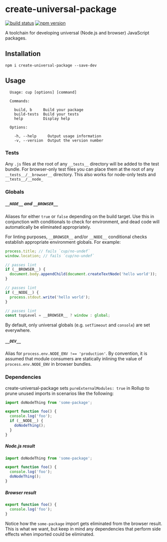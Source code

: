 # create-universal-package

[![build status][build-badge]][build-href]
[![npm version][npm-badge]][npm-href]

A toolchain for developing universal (Node.js and browser) JavaScript packages.

## Installation

```
npm i create-universal-package --save-dev
```

## Usage

```
  Usage: cup [options] [command]
  
  Commands:
  
    build, b     Build your package
    build-tests  Build your tests
    help         Display help
  
  Options:
  
    -h, --help     Output usage information
    -v, --version  Output the version number
```

### Tests

Any `.js` files at the root of any `__tests__` directory will be added to the test bundle. For browser-only test files you can place them at the root of any `__tests__/__browser__` directory. This also works for node-only tests and `__tests__/__node_`

### Globals

##### `__NODE__` and `__BROWSER__`
Aliases for either `true` or `false` depending on the build target. Use this in conjunction with conditionals to check for environment, and dead code will automatically be eliminated appropriately.

For linting purposes, `__BROWSER__` and/or `__NODE__` conditional checks establish appropriate environment globals. For example:

```js
process.title; // fails `cup/no-undef`
window.location; // fails `cup/no-undef`

// passes lint
if (__BROWSER__) {
  document.body.appendChild(document.createTextNode('hello world'));
}

// passes lint
if (__NODE__) {
  process.stdout.write('hello world');
}

// passes lint
const topLevel = __BROWSER__ ? window : global;
```

By default, only universal globals (e.g. `setTimeout` and `console`) are set everywhere.

##### `__DEV__`
Alias for `process.env.NODE_ENV !== 'production'`. By convention, it is assumed that module consumers are statically inlining the value of `process.env.NODE_ENV` in browser bundles.

### Dependencies

create-universal-package sets `pureExternalModules: true` in Rollup to prune unused imports in scenarios like the following:
```js
import doNodeThing from 'some-package';

export function foo() {
  console.log('foo');
  if (__NODE__) {
    doNodeThing();
  }
}
```

##### Node.js result
```js
import doNodeThing from 'some-package';

export function foo() {
  console.log('foo');
  doNodeThing();
}
```

##### Browser result
```js
export function foo() {
  console.log('foo');
}
```
Notice how the `some-package` import gets eliminated from the browser result. This is what we want, but keep in mind any dependencies that perform side effects when imported could be eliminated.

[build-badge]: https://travis-ci.org/rtsao/create-universal-package.svg?branch=master
[build-href]: https://travis-ci.org/rtsao/create-universal-package
[npm-badge]: https://badge.fury.io/js/create-universal-package.svg
[npm-href]: https://www.npmjs.com/package/create-universal-package
